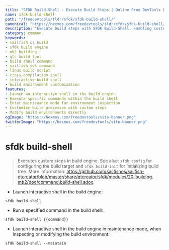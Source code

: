 ```yaml
---
title: "SFDK Build-Shell - Execute Build Steps | Online Free DevTools by Hexmos"
name: sfdk-build-shell
path: "/freedevtools/tldr/sfdk/sfdk-build-shell/"
canonical: "https://hexmos.com/freedevtools/tldr/sfdk/sfdk-build-shell/"
description: "Execute build steps with SFDK Build-Shell, enabling custom actions within the Sailfish OS build engine. Customize your build process effortlessly. Free online tool, no registration required."
category: common
keywords:
- sailfish os build
- sfdk build engine
- mb2 building
- qtc build tool
- build shell command
- sailfish sdk command
- linux build script
- cross-compilation shell
- interactive build shell
- build environment customization
features:
- Launch an interactive shell in the build engine
- Execute specific commands within the build shell
- Enter maintenance mode for environment inspection
- Customize build processes with custom steps
- Modify build environments directly
ogImage: "https://hexmos.com/freedevtools/site-banner.png"
twitterImage: "https://hexmos.com/freedevtools/site-banner.png"
---
```


# sfdk build-shell

> Executes custom steps in build engine.
> See also: `sfdk config` for configuring the build target and `sfdk build-init` for initializing build tree.
> More information: <https://github.com/sailfishos/sailfish-qtcreator/blob/master/share/qtcreator/sfdk/modules/20-building-mb2/doc/command.build-shell.adoc>.

- Launch interactive shell in the build engine:

`sfdk build-shell`

- Run a specified command in the build shell:

`sfdk build-shell {{command}}`

- Launch interactive shell in the build engine in maintenance mode, when inspecting or modifying the build environment:

`sfdk build-shell --maintain`
